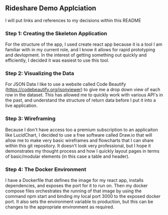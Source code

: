 

## Rideshare Demo Applciation

I will put links and references to my decisions within this README

### Step 1: Creating the Skeleton Application

For the structure of the app, I used create react app because it is a tool I am familiar with in my current role, and I know it allows for rapid prototyping and devlopment. In the interest of getting something out quickly and efficiently, I decided it was easiest to use this tool.

### Step 2: Visualizing the Data

For JSON Data I like to use a website called Code Beautify (https://codebeautify.org/jsonviewer) to give me a drop down view of each row in the dataset. This has allowed me to quickly work with various API's in the past, and understand the structure of return data before I put it into a live application.

### Step 3: Wireframing

Because I don't have access too a premium subscription to an applicaiton like LucidChart, I decided to use a free software called Draw.io that will allow me to make very basic wireframes and flowcharts that I can share within this git repository. It doesn't look very professional, but I hope it demonstrates my thought process and how I quickly layout pages in terms of basic/modular elements (in this case a table and header).

### Step 4: The Docker Environment

I have a Dockerfile that defines the image for my react app, installs dependencies, and exposes the port for it to run on. Then my docker compose files orchestrates the running of that image by using the command npm start and binding my local port 3000 to the exposed docker port. It also sets the environment variable to production, but this can be changes to the appropriate environment as required.